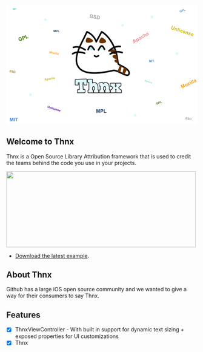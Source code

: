 ![Thnx](https://github.com/adamdahan/Thnx/blob/master/README-assets/logo-big-bg.png)

## Welcome to Thnx

Thnx is a Open Source Library Attribution framework that is used to credit the teams behind the code you use in your projects.

<a href="url"><img src="https://github.com/adamdahan/Thnx/blob/master/README-assets/readme-gif.gif" align="center" height="200" width="500" ></a>


* [Download the latest example](https://github.com/adamdahan/Thnx/tree/master/Example).

## About Thnx

Github has a large iOS open source community and we wanted to give a way for their consumers to say Thnx. 

## Features

- [x] ThnxViewController - With built in support for dynamic text sizing + exposed properties for UI customizations
- [x] Thnx
